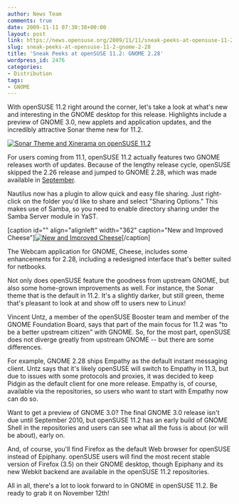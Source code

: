 ```yaml
---
author: News Team
comments: true
date: 2009-11-11 07:30:38+00:00
layout: post
link: https://news.opensuse.org/2009/11/11/sneak-peeks-at-opensuse-11-2-gnome-2-28/
slug: sneak-peeks-at-opensuse-11-2-gnome-2-28
title: 'Sneak Peeks at openSUSE 11.2: GNOME 2.28'
wordpress_id: 2476
categories:
- Distribution
tags:
- GNOME
---
```


With openSUSE 11.2 right around the corner, let's take a look at what's new and interesting in the GNOME desktop for this release. Highlights include a preview of GNOME 3.0, new applets and application updates, and the incredibly attractive Sonar theme new for 11.2.

[![Sonar Theme and Xinerama on openSUSE 11.2](http://farm3.static.flickr.com/2791/4090185161_9a7976304d.jpg)](http://www.flickr.com/photos/jzb/4090185161/)

For users coming from 11.1, openSUSE 11.2 actually features two GNOME releases worth of updates. Because of the lengthy release cycle, openSUSE skipped the 2.26 release and jumped to GNOME 2.28, which was made available in [September](http://www.gnome.org/press/releases/2009-09-gnome228.html).

Nautilus now has a plugin to allow quick and easy file sharing. Just right-click on the folder you'd like to share and select "Sharing Options." This makes use of Samba, so you need to enable directory sharing under the Samba Server module in YaST.

[caption id="" align="alignleft" width="362" caption="New and Improved Cheese"][![New and Improved Cheese](http://files.opensuse.org/opensuse/en/b/bd/112M8Cheese.png)](http://files.opensuse.org/opensuse/en/b/bd/112M8Cheese.png)[/caption]

The Webcam application for GNOME, Cheese, includes some enhancements for 2.28, including a redesigned interface that's better suited for netbooks.

Not only does openSUSE feature the goodness from upstream GNOME, but also some home-grown improvements as well. For instance, the Sonar theme that is the default in 11.2. It's a slightly darker, but still green, theme that's pleasant to look at and show off to users new to Linux!

Vincent Untz, a member of the openSUSE Booster team and member of the GNOME Foundation Board, says that part of the main focus for 11.2 was "to be a better upstream citizen" with GNOME. So, for the most part, openSUSE does not diverge greatly from upstream GNOME -- but there are some differences.

For example, GNOME 2.28 ships Empathy as the default instant messaging client. Untz says that it's likely openSUSE will switch to Empathy in 11.3, but due to issues with some protocols and proxies, it was decided to keep Pidgin as the default client for one more release. Empathy is, of course, available via the repositories, so users who want to start with Empathy now can do so.

Want to get a preview of GNOME 3.0? The final GNOME 3.0 release isn't due until September 2010, but openSUSE 11.2 has an early build of GNOME Shell in the repositories and users can see what all the fuss is about (or will be about), early on.

And, of course, you'll find Firefox as the default Web browser for openSUSE instead of Epiphany. openSUSE users will find the most recent stable version of Firefox (3.5) on their GNOME desktop, though Epiphany and its new Webkit backend are available in the openSUSE 11.2 repositories.

All in all, there's a lot to look forward to in GNOME in openSUSE 11.2. Be ready to grab it on November 12th!
